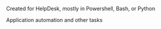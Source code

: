 Created for HelpDesk, mostly in Powershell, Bash, or Python

Application automation and other tasks
